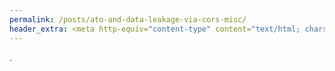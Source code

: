 ```yaml
---
permalink: /posts/ato-and-data-leakage-via-cors-misc/
header_extra: <meta http-equiv="content-type" content="text/html; charset=utf-8" /> <meta http-equiv="refresh" content="0;url=https://lutfumertceylan.com.tr/posts/ato-and-data-leakage-via-cors-misc/" />
---
```


.
